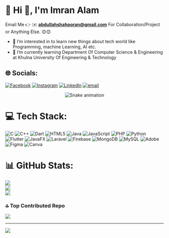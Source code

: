 # 💫 Hi 👋, I'm Imran Alam


Email Me 👉 ✉️ **abdullahshahporan@gmail.com** For Collaboration/Project or Anything Else. 😊😊
- 👀 I’m interested in to learn new things about tech world like Programming, machine Learning, AI etc.
- 🌱 I’m currently learning Department Of Computer Science & Engineering at Khulna University Of Engineering & Technology



## 🌐 Socials:
[![Facebook](https://img.shields.io/badge/Facebook-%231877F2.svg?logo=Facebook&logoColor=white)](https://facebook.com/abdullahshahporan) [![Instagram](https://img.shields.io/badge/Instagram-%23E4405F.svg?logo=Instagram&logoColor=white)](https://instagram.com/abdullahmd.shahporan) [![LinkedIn](https://img.shields.io/badge/LinkedIn-%230077B5.svg?logo=linkedin&logoColor=white)](https://linkedin.com/in/abdullah-md-shahporan) [![email](https://img.shields.io/badge/Email-D14836?logo=gmail&logoColor=white)](mailto:abdullahshahporan@gmail.com) 

<!-- Snake Game Repo View -->

<div align="center">
  <img src="https://profile-readme-generator.com/assets/snake.svg" alt="Snake animation" />
</div>

# 💻 Tech Stack:
![C](https://img.shields.io/badge/c-%2300599C.svg?style=for-the-badge&logo=c&logoColor=white) ![C++](https://img.shields.io/badge/c++-%2300599C.svg?style=for-the-badge&logo=c%2B%2B&logoColor=white) ![Dart](https://img.shields.io/badge/dart-%230175C2.svg?style=for-the-badge&logo=dart&logoColor=white) ![HTML5](https://img.shields.io/badge/html5-%23E34F26.svg?style=for-the-badge&logo=html5&logoColor=white) ![Java](https://img.shields.io/badge/java-%23ED8B00.svg?style=for-the-badge&logo=openjdk&logoColor=white) ![JavaScript](https://img.shields.io/badge/javascript-%23323330.svg?style=for-the-badge&logo=javascript&logoColor=%23F7DF1E) ![PHP](https://img.shields.io/badge/php-%23777BB4.svg?style=for-the-badge&logo=php&logoColor=white) ![Python](https://img.shields.io/badge/python-3670A0?style=for-the-badge&logo=python&logoColor=ffdd54) ![Flutter](https://img.shields.io/badge/Flutter-%2302569B.svg?style=for-the-badge&logo=Flutter&logoColor=white) ![JavaFX](https://img.shields.io/badge/javafx-%23FF0000.svg?style=for-the-badge&logo=javafx&logoColor=white) ![Laravel](https://img.shields.io/badge/laravel-%23FF2D20.svg?style=for-the-badge&logo=laravel&logoColor=white) ![Firebase](https://img.shields.io/badge/firebase-a08021?style=for-the-badge&logo=firebase&logoColor=ffcd34) ![MongoDB](https://img.shields.io/badge/MongoDB-%234ea94b.svg?style=for-the-badge&logo=mongodb&logoColor=white) ![MySQL](https://img.shields.io/badge/mysql-4479A1.svg?style=for-the-badge&logo=mysql&logoColor=white) ![Adobe](https://img.shields.io/badge/adobe-%23FF0000.svg?style=for-the-badge&logo=adobe&logoColor=white) ![Figma](https://img.shields.io/badge/figma-%23F24E1E.svg?style=for-the-badge&logo=figma&logoColor=white) ![Canva](https://img.shields.io/badge/Canva-%2300C4CC.svg?style=for-the-badge&logo=Canva&logoColor=white)
# 📊 GitHub Stats:
![](https://github-readme-stats.vercel.app/api?username=abdullahshahporan&theme=algolia&hide_border=false&include_all_commits=true&count_private=true)<br/>
![](https://nirzak-streak-stats.vercel.app/?user=abdullahshahporan&theme=algolia&hide_border=false)<br/>
![](https://github-readme-stats.vercel.app/api/top-langs/?username=abdullahshahporan&theme=algolia&hide_border=false&include_all_commits=true&count_private=true&layout=compact)

### 🔝 Top Contributed Repo
![](https://github-contributor-stats.vercel.app/api?username=abdullahshahporan&limit=5&theme=dracula&combine_all_yearly_contributions=true)

---
[![](https://visitcount.itsvg.in/api?id=abdullahshahporan&icon=10&color=2)](https://visitcount.itsvg.in)

<!-- Proudly created with GPRM ( https://gprm.itsvg.in ) -->
